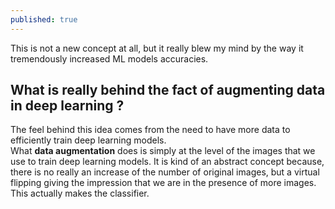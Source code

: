 ```yaml
---
published: true
---
```


 This is not a new concept at all, but it really blew my mind by the way it tremendously increased ML models accuracies. 
 
 ## What is really behind the fact of augmenting data in deep learning ?
The feel behind this idea comes from the need to have more data to efficiently train deep learning models.  
What **data augmentation** does is simply at the level of the images that we use to train deep learning models. It is kind of an abstract concept because, there is no really an increase of the number of original images, but a virtual flipping giving the impression that we are in the presence of more images. This actually makes the classifier.